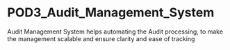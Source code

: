 # POD3_Audit_Management_System

Audit Management System helps automating the Audit processing, to make the management scalable and ensure clarity and ease of tracking
